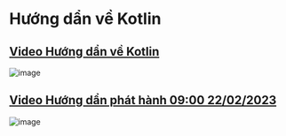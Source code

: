 # Hướng dẩn về Kotlin
## **[Video Hướng dẩn về Kotlin](https://www.youtube.com/@nguyencodervn?sub_confirmation=1)**
![image](https://user-images.githubusercontent.com/41292507/219979074-c26da42d-21f5-463d-baac-c0c8ad9b4ac5.png)
## **[Video Hướng dẩn phát hành 09:00 22/02/2023](https://youtu.be/Gnys-ew7vic)**
![image](https://user-images.githubusercontent.com/41292507/220322002-923a7f8b-ce3a-483b-96a9-24691bee9e8e.png)

